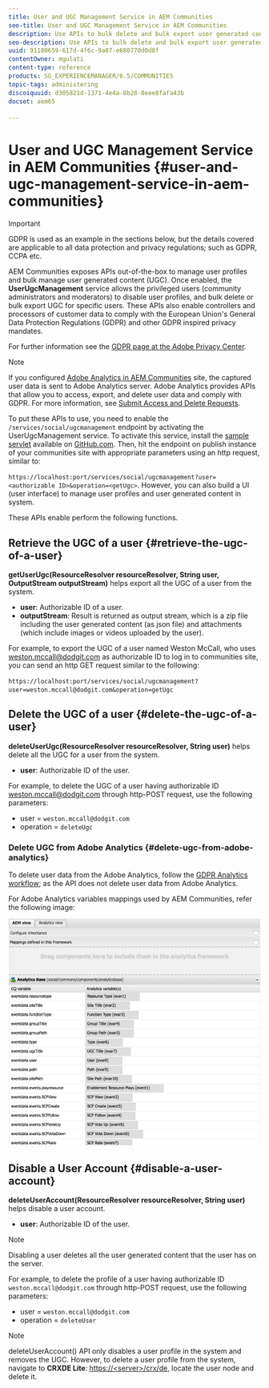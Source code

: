 ```yaml
---
title: User and UGC Management Service in AEM Communities
seo-title: User and UGC Management Service in AEM Communities
description: Use APIs to bulk delete and bulk export user generated content, and disable user account.
seo-description: Use APIs to bulk delete and bulk export user generated content, and disable user account.
uuid: 91180659-617d-4f6c-9a07-e680770d0d8f
contentOwner: mgulati
content-type: reference
products: SG_EXPERIENCEMANAGER/6.5/COMMUNITIES
topic-tags: administering
discoiquuid: d305821d-1371-4e4a-8b28-8eee8fafa43b
docset: aem65

---
```


# User and UGC Management Service in AEM Communities {#user-and-ugc-management-service-in-aem-communities}

>[!IMPORTANT]
 >
 >GDPR is used as an example in the sections below, but the details covered are applicable to all data protection and privacy regulations; such as GDPR, CCPA etc.
 >

AEM Communities exposes APIs out-of-the-box to manage user profiles and bulk manage user generated content (UGC). Once enabled, the **UserUgcManagement** service allows the privileged users (community administrators and moderators) to disable user profiles, and bulk delete or bulk export UGC for specific users. These APIs also enable controllers and processors of customer data to comply with the European Union's General Data Protection Regulations (GDPR) and other GDPR inspired privacy mandates.

For further information see the [GDPR page at the Adobe Privacy Center](https://www.adobe.com/privacy/general-data-protection-regulation.html).

>[!NOTE]
 >
 >If you configured [Adobe Analytics in AEM Communities](/help/communities/analytics.md) site, the captured user data is sent to Adobe Analytics server. Adobe Analytics provides APIs that allow you to access, export, and delete user data and comply with GDPR. For more information, see [Submit Access and Delete Requests](https://docs.adobe.com/content/help/en/analytics/admin/data-governance/gdpr-submit-access-delete.html).
 >

To put these APIs to use, you need to enable the `/services/social/ugcmanagement` endpoint by activating the UserUgcManagement service. To activate this service, install the [sample servlet](https://github.com/Adobe-Marketing-Cloud/aem-communities-ugc-migration/tree/master/bundles/communities-ugc-management-servlet) available on [GitHub.com](https://github.com/Adobe-Marketing-Cloud/aem-communities-ugc-migration/tree/master/bundles/communities-ugc-management-servlet). Then, hit the endpoint on publish instance of your communities site with appropriate parameters using an http request, similar to:

`https://localhost:port/services/social/ugcmanagement?user=<authorizable ID>&operation=<getUgc>`. However, you can also build a UI (user interface) to manage user profiles and user generated content in system.

These APIs enable perform the following functions.

## Retrieve the UGC of a user {#retrieve-the-ugc-of-a-user}

**getUserUgc(ResourceResolver resourceResolver, String user, OutputStream outputStream)** helps export all the UGC of a user from the system.

* **user**: Authorizable ID of a user.
* **outputStream**: Result is returned as output stream, which is a zip file including the user generated content (as json file) and attachments (which include images or videos uploaded by the user).

For example, to export the UGC of a user named Weston McCall, who uses weston.mccall@dodgit.com as authorizable ID to log in to communities site, you can send an http GET request similar to the following:

`https://localhost:port/services/social/ugcmanagement?user=weston.mccall@dodgit.com&operation=getUgc`

## Delete the UGC of a user {#delete-the-ugc-of-a-user}

**deleteUserUgc(ResourceResolver resourceResolver, String user)** helps delete all the UGC for a user from the system.

* **user**: Authorizable ID of the user.

For example, to delete the UGC of a user having authorizable ID weston.mccall@dodgit.com through http-POST request, use the following parameters:

* user = `weston.mccall@dodgit.com`
* operation = `deleteUgc`

### Delete UGC from Adobe Analytics {#delete-ugc-from-adobe-analytics}

To delete user data from the Adobe Analytics, follow the [GDPR Analytics workflow](https://docs.adobe.com/content/help/en/analytics/admin/data-governance/an-gdpr-workflow.html); as the API does not delete user data from Adobe Analytics.

For Adobe Analytics variables mappings used by AEM Communities, refer the following image:

![AEM communities variable mapping for Adobe Analytics](assets/analytics-communities-mapping.png)

## Disable a User Account {#disable-a-user-account}

**deleteUserAccount(ResourceResolver resourceResolver, String user)** helps disable a user account.

* **user**: Authorizable ID of the user.

>[!NOTE]
 >
 >Disabling a user deletes all the user generated content that the user has on the server.
 >

For example, to delete the profile of a user having authorizable ID `weston.mccall@dodgit.com` through http-POST request, use the following parameters:

* user = `weston.mccall@dodgit.com`
* operation = `deleteUser`

>[!NOTE]
 >
 >deleteUserAccount() API only disables a user profile in the system and removes the UGC. However, to delete a user profile from the system, navigate to **CRXDE Lite**: [https://&lt;server&gt;/crx/de](https://localhost:4502/crx/de), locate the user node and delete it.
 >

